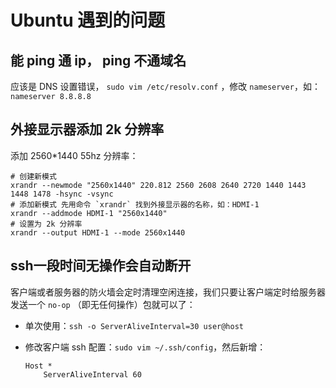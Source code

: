 # Ubuntu 遇到的问题

## 能 ping 通 ip， ping 不通域名

应该是 DNS 设置错误， `sudo vim /etc/resolv.conf` ，修改 `nameserver`，如：`nameserver 8.8.8.8`

## 外接显示器添加 2k 分辨率

添加 2560*1440 55hz 分辨率：
```shell
# 创建新模式
xrandr --newmode "2560x1440" 220.812 2560 2608 2640 2720 1440 1443 1448 1478 -hsync -vsync
# 添加新模式 先用命令 `xrandr` 找到外接显示器的名称，如：HDMI-1
xrandr --addmode HDMI-1 "2560x1440"
# 设置为 2k 分辨率
xrandr --output HDMI-1 --mode 2560x1440
```

## ssh一段时间无操作会自动断开

客户端或者服务器的防火墙会定时清理空闲连接，我们只要让客户端定时给服务器发送一个 `no-op` （即无任何操作）包就可以了：

- 单次使用：`ssh -o ServerAliveInterval=30 user@host`

- 修改客户端 ssh 配置：`sudo vim ~/.ssh/config`，然后新增：

  ```
  Host *
      ServerAliveInterval 60
  ```

  ​